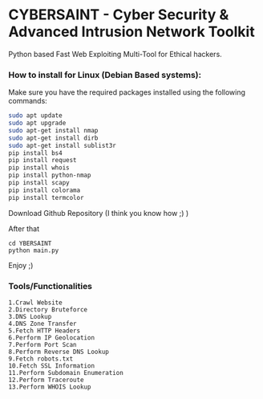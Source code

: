 # CYBERSAINT - Cyber Security & Advanced Intrusion Network Toolkit
Python based Fast Web Exploiting Multi-Tool for Ethical hackers.

### How to install for Linux (Debian Based systems):

Make sure you have the required packages installed using the following commands:

```bash
sudo apt update
sudo apt upgrade
sudo apt-get install nmap
sudo apt-get install dirb
sudo apt-get install sublist3r
pip install bs4
pip install request
pip install whois
pip install python-nmap
pip install scapy
pip install colorama
pip install termcolor
```
Download Github Repository (I think you know how ;) )

After that
```
cd YBERSAINT
python main.py
```
 Enjoy ;)

 ### Tools/Functionalities

    1.Crawl Website
    2.Directory Bruteforce
    3.DNS Lookup
    4.DNS Zone Transfer
    5.Fetch HTTP Headers
    6.Perform IP Geolocation
    7.Perform Port Scan
    8.Perform Reverse DNS Lookup
    9.Fetch robots.txt
    10.Fetch SSL Information
    11.Perform Subdomain Enumeration
    12.Perform Traceroute
    13.Perform WHOIS Lookup
